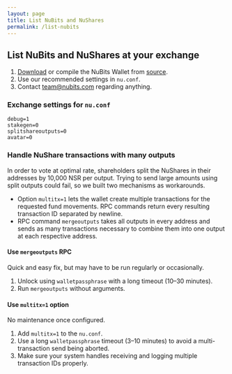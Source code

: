 ```yaml
---
layout: page
title: List NuBits and NuShares
permalink: /list-nubits
---
```

## List NuBits and NuShares at your exchange

1. [Download](/wallet) or compile the NuBits Wallet from [source](/source).
2. Use our recommended settings in `nu.conf`.
3. Contact [team@nubits.com](mailto:team@nubits.com) regarding anything.

### Exchange settings for `nu.conf`

```
debug=1
stakegen=0
splitshareoutputs=0
avatar=0
```

### Handle NuShare transactions with many outputs

In order to vote at optimal rate, shareholders split the NuShares in their addresses by 10,000 NSR per output. Trying to send large amounts using split outputs could fail, so we built two mechanisms as workarounds.

- Option `multitx=1` lets the wallet create multiple transactions for the requested fund movements. RPC commands return every resulting transaction ID separated by newline.
- RPC command `mergeoutputs` takes all outputs in every address and sends as many transactions necessary to combine them into one output at each respective address.

#### Use `mergeoutputs` RPC

Quick and easy fix, but may have to be run regularly or occasionally.

1. Unlock using `walletpassphrase` with a long timeout (10–30 minutes).
2. Run `mergeoutputs` without arguments.

#### Use `multitx=1` option

No maintenance once configured.

1. Add `multitx=1` to the `nu.conf`.
2. Use a long `walletpassphrase` timeout (3–10 minutes) to avoid a multi-transaction send being aborted.
3. Make sure your system handles receiving and logging multiple transaction IDs properly.
